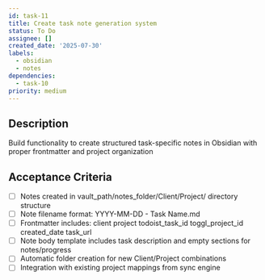 ```yaml
---
id: task-11
title: Create task note generation system
status: To Do
assignee: []
created_date: '2025-07-30'
labels:
  - obsidian
  - notes
dependencies:
  - task-10
priority: medium
---
```


## Description

Build functionality to create structured task-specific notes in Obsidian with proper frontmatter and project organization

## Acceptance Criteria

- [ ] Notes created in vault_path/notes_folder/Client/Project/ directory structure
- [ ] Note filename format: YYYY-MM-DD - Task Name.md
- [ ] Frontmatter includes: client project todoist_task_id toggl_project_id created_date task_url
- [ ] Note body template includes task description and empty sections for notes/progress
- [ ] Automatic folder creation for new Client/Project combinations
- [ ] Integration with existing project mappings from sync engine
